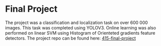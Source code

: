 # Final Project

The project was a classification and localization task on over 600 000 images. This task was completed using YOLOV3. Online learning was also performed on linear SVM using Histogram of Orienteted gradients feature detectors. The project repo can be found here: [415-final-project](https://github.com/tiff-wang/415-final-project)

